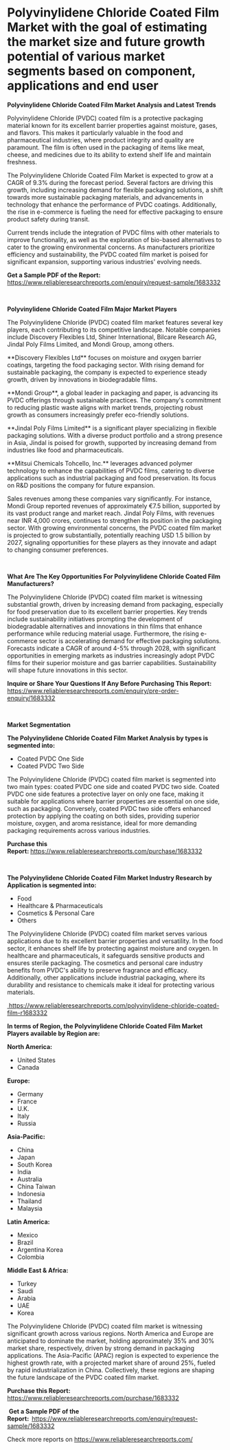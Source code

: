 <p><h1>Polyvinylidene Chloride Coated Film Market with the goal of estimating the market size and future growth potential of various market segments based on component, applications and end user</h1></p><p><strong>Polyvinylidene Chloride Coated Film Market Analysis and Latest Trends</strong></p>
<p><p>Polyvinylidene Chloride (PVDC) coated film is a protective packaging material known for its excellent barrier properties against moisture, gases, and flavors. This makes it particularly valuable in the food and pharmaceutical industries, where product integrity and quality are paramount. The film is often used in the packaging of items like meat, cheese, and medicines due to its ability to extend shelf life and maintain freshness.</p><p>The Polyvinylidene Chloride Coated Film Market is expected to grow at a CAGR of 9.3% during the forecast period. Several factors are driving this growth, including increasing demand for flexible packaging solutions, a shift towards more sustainable packaging materials, and advancements in technology that enhance the performance of PVDC coatings. Additionally, the rise in e-commerce is fueling the need for effective packaging to ensure product safety during transit.</p><p>Current trends include the integration of PVDC films with other materials to improve functionality, as well as the exploration of bio-based alternatives to cater to the growing environmental concerns. As manufacturers prioritize efficiency and sustainability, the PVDC coated film market is poised for significant expansion, supporting various industries' evolving needs.</p></p>
<p><strong>Get a Sample PDF of the Report:&nbsp;</strong> <a href="https://www.reliableresearchreports.com/enquiry/request-sample/1683332?utm_campaign=2009&utm_medium=2&utm_source=Github&utm_content=ia&utm_term=30122024&utm_id=polyvinylidene-chloride-coated-film">https://www.reliableresearchreports.com/enquiry/request-sample/1683332</a></p>
<p>&nbsp;</p>
<p><strong>Polyvinylidene Chloride Coated Film Major Market Players</strong></p>
<p><p>The Polyvinylidene Chloride (PVDC) coated film market features several key players, each contributing to its competitive landscape. Notable companies include Discovery Flexibles Ltd, Shiner International, Bilcare Research AG, Jindal Poly Films Limited, and Mondi Group, among others.</p><p>**Discovery Flexibles Ltd** focuses on moisture and oxygen barrier coatings, targeting the food packaging sector. With rising demand for sustainable packaging, the company is expected to experience steady growth, driven by innovations in biodegradable films.</p><p>**Mondi Group**, a global leader in packaging and paper, is advancing its PVDC offerings through sustainable practices. The company's commitment to reducing plastic waste aligns with market trends, projecting robust growth as consumers increasingly prefer eco-friendly solutions.</p><p>**Jindal Poly Films Limited** is a significant player specializing in flexible packaging solutions. With a diverse product portfolio and a strong presence in Asia, Jindal is poised for growth, supported by increasing demand from industries like food and pharmaceuticals.</p><p>**Mitsui Chemicals Tohcello, Inc.** leverages advanced polymer technology to enhance the capabilities of PVDC films, catering to diverse applications such as industrial packaging and food preservation. Its focus on R&D positions the company for future expansion.</p><p>Sales revenues among these companies vary significantly. For instance, Mondi Group reported revenues of approximately €7.5 billion, supported by its vast product range and market reach. Jindal Poly Films, with revenues near INR 4,000 crores, continues to strengthen its position in the packaging sector. With growing environmental concerns, the PVDC coated film market is projected to grow substantially, potentially reaching USD 1.5 billion by 2027, signaling opportunities for these players as they innovate and adapt to changing consumer preferences.</p></p>
<p>&nbsp;</p>
<p><strong>What Are The Key Opportunities For Polyvinylidene Chloride Coated Film Manufacturers?</strong></p>
<p><p>The Polyvinylidene Chloride (PVDC) coated film market is witnessing substantial growth, driven by increasing demand from packaging, especially for food preservation due to its excellent barrier properties. Key trends include sustainability initiatives prompting the development of biodegradable alternatives and innovations in thin films that enhance performance while reducing material usage. Furthermore, the rising e-commerce sector is accelerating demand for effective packaging solutions. Forecasts indicate a CAGR of around 4-5% through 2028, with significant opportunities in emerging markets as industries increasingly adopt PVDC films for their superior moisture and gas barrier capabilities. Sustainability will shape future innovations in this sector.</p></p>
<p><strong>Inquire or Share Your Questions If Any Before Purchasing This Report:</strong> <a href="https://www.reliableresearchreports.com/enquiry/pre-order-enquiry/1683332?utm_campaign=2009&utm_medium=2&utm_source=Github&utm_content=ia&utm_term=30122024&utm_id=polyvinylidene-chloride-coated-film">https://www.reliableresearchreports.com/enquiry/pre-order-enquiry/1683332</a></p>
<p>&nbsp;</p>
<p><strong>Market Segmentation</strong></p>
<p><strong>The Polyvinylidene Chloride Coated Film Market Analysis by types is segmented into:</strong></p>
<p><ul><li>Coated PVDC One Side</li><li>Coated PVDC Two Side</li></ul></p>
<p><p>The Polyvinylidene Chloride (PVDC) coated film market is segmented into two main types: coated PVDC one side and coated PVDC two side. Coated PVDC one side features a protective layer on only one face, making it suitable for applications where barrier properties are essential on one side, such as packaging. Conversely, coated PVDC two side offers enhanced protection by applying the coating on both sides, providing superior moisture, oxygen, and aroma resistance, ideal for more demanding packaging requirements across various industries.</p></p>
<p><strong>Purchase this Report:&nbsp;</strong><a href="https://www.reliableresearchreports.com/purchase/1683332?utm_campaign=2009&utm_medium=2&utm_source=Github&utm_content=ia&utm_term=30122024&utm_id=polyvinylidene-chloride-coated-film">https://www.reliableresearchreports.com/purchase/1683332</a></p>
<p>&nbsp;</p>
<p><strong>The Polyvinylidene Chloride Coated Film Market Industry Research by Application is segmented into:</strong></p>
<p><ul><li>Food</li><li>Healthcare & Pharmaceuticals</li><li>Cosmetics & Personal Care</li><li>Others</li></ul></p>
<p><p>The Polyvinylidene Chloride (PVDC) coated film market serves various applications due to its excellent barrier properties and versatility. In the food sector, it enhances shelf life by protecting against moisture and oxygen. In healthcare and pharmaceuticals, it safeguards sensitive products and ensures sterile packaging. The cosmetics and personal care industry benefits from PVDC's ability to preserve fragrance and efficacy. Additionally, other applications include industrial packaging, where its durability and resistance to chemicals make it ideal for protecting various materials.</p></p>
<p><a href="https://www.reliableresearchreports.com/polyvinylidene-chloride-coated-film-r1683332?utm_campaign=2009&utm_medium=2&utm_source=Github&utm_content=ia&utm_term=30122024&utm_id=polyvinylidene-chloride-coated-film">&nbsp;https://www.reliableresearchreports.com/polyvinylidene-chloride-coated-film-r1683332</a></p>
<p><strong>In terms of Region, the Polyvinylidene Chloride Coated Film Market Players available by Region are:</strong></p>
<p>
    <p> <strong> North America: </strong>
        <ul>
            <li>United States</li>
            <li>Canada</li>
        </ul>
        </p> 
    <p> <strong> Europe: </strong>
        <ul>
            <li>Germany</li>
            <li>France</li>
            <li>U.K.</li>
            <li>Italy</li>
            <li>Russia</li>
        </ul>
        </p> 
    <p> <strong> Asia-Pacific: </strong>
        <ul>
            <li>China</li>
            <li>Japan</li>
            <li>South Korea</li>
            <li>India</li>
            <li>Australia</li>
            <li>China Taiwan</li>
            <li>Indonesia</li>
            <li>Thailand</li>
            <li>Malaysia</li>
        </ul>
        </p> 
    <p> <strong> Latin America: </strong>
        <ul>
            <li>Mexico</li>
            <li>Brazil</li>
            <li>Argentina Korea</li>
            <li>Colombia</li>
        </ul>
        </p> 
    <p> <strong> Middle East & Africa: </strong>
        <ul>
            <li>Turkey</li>
            <li>Saudi</li>
            <li>Arabia</li>
            <li>UAE</li>
            <li>Korea</li>
        </ul>
    </p>
    </p>
<p><p>The Polyvinylidene Chloride (PVDC) coated film market is witnessing significant growth across various regions. North America and Europe are anticipated to dominate the market, holding approximately 35% and 30% market share, respectively, driven by strong demand in packaging applications. The Asia-Pacific (APAC) region is expected to experience the highest growth rate, with a projected market share of around 25%, fueled by rapid industrialization in China. Collectively, these regions are shaping the future landscape of the PVDC coated film market.</p></p>
<p><strong>Purchase this Report: </strong><a href="https://www.reliableresearchreports.com/purchase/1683332?utm_campaign=2009&utm_medium=2&utm_source=Github&utm_content=ia&utm_term=30122024&utm_id=polyvinylidene-chloride-coated-film">https://www.reliableresearchreports.com/purchase/1683332</a></p>
<p>&nbsp;<strong>Get a Sample PDF of the Report:&nbsp;&nbsp;</strong><a href="https://www.reliableresearchreports.com/enquiry/request-sample/1683332?utm_campaign=2009&utm_medium=2&utm_source=Github&utm_content=ia&utm_term=30122024&utm_id=polyvinylidene-chloride-coated-film">https://www.reliableresearchreports.com/enquiry/request-sample/1683332</a></p>
<p><strong></strong></p>
<p>Check more reports on <a href="https://www.reliableresearchreports.com/?utm_campaign=2009&utm_medium=2&utm_source=Github&utm_content=ia&utm_term=30122024&utm_id=polyvinylidene-chloride-coated-film">https://www.reliableresearchreports.com/</a></p>
